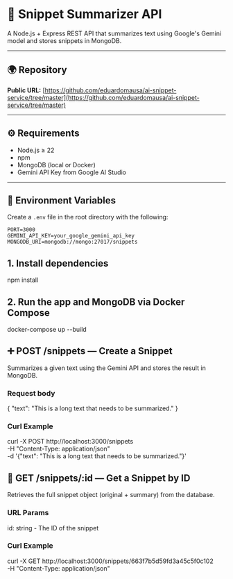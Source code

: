 # 📘 Snippet Summarizer API

A Node.js + Express REST API that summarizes text using Google's Gemini model and stores snippets in MongoDB.

---

## 🌍 Repository

**Public URL:** [https://github.com/eduardomausa/ai-snippet-service/tree/master](https://github.com/eduardomausa/ai-snippet-service/tree/master)

---

## ⚙️ Requirements

- Node.js ≥ 22
- npm
- MongoDB (local or Docker)
- Gemini API Key from Google AI Studio

---

## 🔐 Environment Variables

Create a `.env` file in the root directory with the following:

```env
PORT=3000
GEMINI_API_KEY=your_google_gemini_api_key
MONGODB_URI=mongodb://mongo:27017/snippets
```

## 1. Install dependencies

npm install

## 2. Run the app and MongoDB via Docker Compose

docker-compose up --build

## ➕ POST /snippets — Create a Snippet

Summarizes a given text using the Gemini API and stores the result in MongoDB.

### Request body

{
"text": "This is a long text that needs to be summarized."
}

### Curl Example

curl -X POST http://localhost:3000/snippets \
 -H "Content-Type: application/json" \
 -d '{"text": "This is a long text that needs to be summarized."}'

## 📄 GET /snippets/:id — Get a Snippet by ID

Retrieves the full snippet object (original + summary) from the database.

### URL Params

id: string - The ID of the snippet

### Curl Example

curl -X GET http://localhost:3000/snippets/663f7b5d59fd3a45c5f0c102 \
 -H "Content-Type: application/json"
